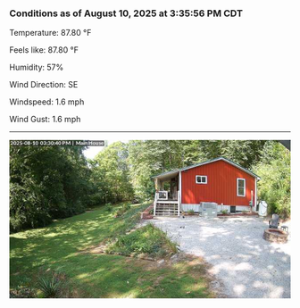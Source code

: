 ### Conditions as of August 10, 2025 at 3:35:56 PM CDT 

Temperature: 87.80 &deg;F

Feels like: 87.80 &deg;F

Humidity: 57%

Wind Direction: SE

Windspeed: 1.6 mph

Wind Gust: 1.6 mph

---

<img src="./images/latest.jpeg"/>

